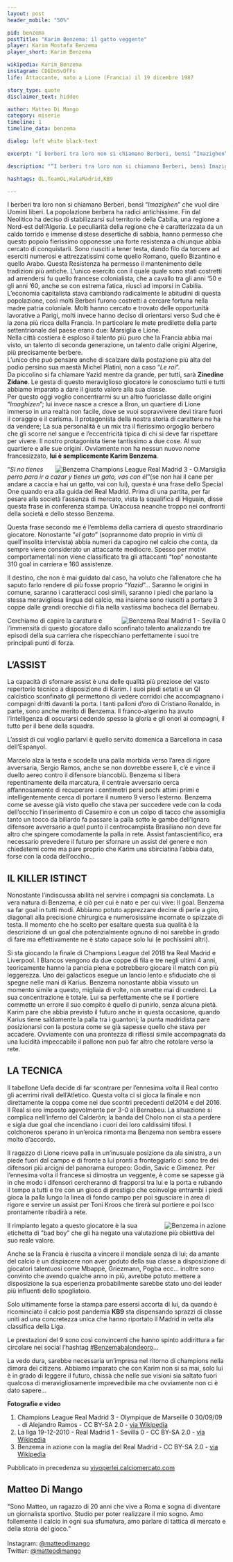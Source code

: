 ```yaml
---
layout: post
header_mobile: "50%"

pid: benzema
postTitle: "Karim Benzema: il gatto veggente"
player: Karim Mostafa Benzema
player_short: Karim Benzema

wikipedia: Karim_Benzema
instagram: CDEDnSvDfFs
life: Attaccante, nato a Lione (Francia) il 19 dicembre 1987

story_type: quote
disclaimer_text: hidden

author: Matteo Di Mango
category: miserie
timeline: 1
timeline_data: benzema

dialog: left white black-text

excerpt: "I berberi tra loro non si chiamano Berberi, bensì “Imazighen” che vuol dire Uomini liberi."

description: "“I berberi tra loro non si chiamano Berberi, bensì Imazighen che vuol dire Uomini liberi...”"

hashtags: OL,TeamOL,HalaMadrid,KB9

---
```

I berberi tra loro non si chiamano Berberi, bensì “_Imazighen_” che vuol dire Uomini liberi. La popolazione berbera ha radici antichissime. Fin dal Neolitico ha deciso di stabilizzarsi sul territorio della Cabilia, una regione a Nord-est dell’Algeria. Le peculiarità della regione che è caratterizzata da un caldo torrido e immense distese desertiche di sabbia, hanno permesso che questo popolo fierissimo opponesse una forte resistenza a chiunque abbia cercato di conquistarli. Sono riusciti a tener testa, dando filo da torcere ad eserciti numerosi e attrezzatissimi come quello Romano, quello Bizantino e quello Arabo. Questa Resistenza ha permesso il mantenimento delle tradizioni più antiche. L’unico esercito con il quale quale sono stati costretti ad arrendersi fu quello francese colonialista, che a cavallo tra gli anni ‘50 e gli anni ’60, anche se con estrema fatica, riuscì ad imporsi in Cabilia. L’economia capitalista stava cambiando radicalmente le abitudini di questa popolazione, così molti Berberi furono costretti a cercare fortuna nella madre patria coloniale. Molti hanno cercato e trovato delle opportunità lavorative a Parigi, molti invece hanno deciso di orientarsi verso Sud che è la zona più ricca della Francia. In particolare le mete predilette della parte settentrionale del paese erano due: Marsiglia e Lione.  
Nella città costiera è esploso il talento più puro che la Francia abbia mai visto, un talento di seconda generazione, un talento dalle origini Algerine, più precisamente berbere.  
L’unico che può pensare anche di scalzare dalla postazione più alta del podio persino sua maestà Michel Platini, non a caso “_Le roi_”.  
Da piccolino si fa chiamare Yazid mentre da grande, per tutti, sarà **Zinedine Zidane**. Le gesta di questo meraviglioso giocatore le conosciamo tutti e tutti abbiamo imparato a dare il giusto valore alla sua classe.  
Per questo oggi voglio concentrarmi su un altro fuoriclasse dalle origini “_Imaghizen_”; lui invece nasce a cresce a Bron, un quartiere di Lione immerso in una realtà non facile, dove se vuoi sopravvivere devi tirare fuori il coraggio e il carisma. Il protagonista della nostra storia di carattere ne ha da vendere; La sua personalità è un mix tra il fierissimo orgoglio berbero che gli scorre nel sangue e l’eccentricità tipica di chi si deve far rispettare per vivere. Il nostro protagonista tiene tantissimo a due cose. Al suo quartiere e alle sue origini. Ovviamente non ha nessun nuovo nome francesizzato, **lui è semplicemente Karim Benzema**.

<img class="responsive-img border w100" src="https://upload.wikimedia.org/wikipedia/commons/0/00/Ocasion_de_Benzema.jpg" alt="Benzema Champions League Real Madrid 3 - O.Marsiglia" align="right">

“_Si no tienes perro para ir a cazar y tienes un gato, vas con él_”(se non hai il cane per andare a caccia e hai un gatto, vai con lui), questa è una frase dello Special One quando era alla guida del Real Madrid. Prima di una partita, per far pesare alla società l’assenza di mercato, vista la squalifica di Higuain, disse questa frase in conferenza stampa. Un’accusa neanche troppo nei confronti della società e dello stesso Benzema.

Questa frase secondo me è l’emblema della carriera di questo straordinario giocatore. Nonostante “_el gato_” (soprannome dato proprio in virtù di quell’insolita intervista) abbia numeri da capogiro nel calcio che conta, da sempre viene considerato un attaccante mediocre. Spesso per motivi comportamentali non viene classificato tra gli attaccanti “top” nonostante 310 goal in carriera e 160 assistenze.

Il destino, che non è mai guidato dal caso, ha voluto che l’allenatore che ha saputo farlo rendere di più fosse proprio “_Yazid_”… Saranno le origini in comune, saranno i caratteracci così simili, saranno i piedi che parlano la stessa meravigliosa lingua del calcio, ma insieme sono riusciti a portare 3 coppe dalle grandi orecchie di fila nella vastissima bacheca del Bernabeu.

<img class="responsive-img border w100" src="https://upload.wikimedia.org/wikipedia/commons/e/ee/Benzema_%285275359225%29.jpg" alt="Benzema Real Madrid 1 - Sevilla 0" align="right">

Cerchiamo di capire la caratura e l’immensità di questo giocatore dallo sconfinato talento analizzando tre episodi della sua carriera che rispecchiano perfettamente i suoi tre principali punti di forza.

## L’ASSIST

La capacità di sfornare assist è una delle qualità più preziose del vasto repertorio tecnico a disposizione di Karim. I suoi piedi setati e un QI calcistico sconfinato gli permettono di vedere corridoi che accompagnano i compagni dritti davanti la porta. I tanti palloni d’oro di Cristiano Ronaldo, in parte, sono anche merito di Benzema. Il franco-algerino ha avuto l’intelligenza di oscurarsi cedendo spesso la gloria e gli onori ai compagni, il tutto per il bene della squadra.

L’assist di cui voglio parlarvi è quello servito domenica a Barcellona in casa dell’Espanyol.

Marcelo alza la testa e scodella una palla morbida verso l’area di rigore avversaria, Sergio Ramos, anche se non dovrebbe essere lì, c’è e vince il duello aereo contro il difensore biancoblù. Benzema si libera repentinamente della marcatura, il centrale avversario cerca affannosamente di recuperare i centimetri persi pochi attimi primi e intelligentemente cerca di portare il numero 9 verso l’esterno. Benzema come se avesse già visto quello che stava per succedere vede con la coda dell’occhio l’inserimento di Casemiro e con un colpo di tacco che assomiglia tanto un tocco da biliardo fa passare la palla sotto le gambe dell’ignaro difensore avversario a quel punto il centrocampista Brasiliano non deve far altro che spingere comodamente la palla in rete. Assist fantascientifico, era necessario prevedere il futuro per sfornare un assist del genere e non chiedetemi come ma pare proprio che Karim una sbirciatina l’abbia data, forse con la coda dell’occhio…

## IL KILLER ISTINCT

Nonostante l’indiscussa abilità nel servire i compagni sia conclamata. La vera natura di Benzema, è ciò per cui è nato e per cui vive: Il goal. Benzema sa far goal in tutti modi. Abbiamo potuto apprezzare decine di perle a giro, diagonali alla precisione chirurgica e numerosissime incornate o spizzate di testa. Il momento che ho scelto per esaltare questa sua qualità è la descrizione di un goal che potenzialmente ognuno di noi sarebbe in grado di fare ma effettivamente ne è stato capace solo lui (e pochissimi altri).

Si sta giocando la finale di Champions League del 2018 tra Real Madrid e Liverpool. I Blancos vengono da due coppe di fila e tre negli ultimi 4 anni, teoricamente hanno la pancia piena e potrebbero giocare il match con più leggerezza.  Uno dei galacticos esegue un lancio lento e sfiduciato che si spegne nelle mani di Karius. Benzema nonostante abbia vissuto un momento simile a questo, migliaia di volte, non smette mai di crederci. La sua concentrazione è totale. Lui sa perfettamente che se il portiere commette un errore il suo compito è quello di punirlo, senza alcuna pietà. Karim pare che abbia previsto il futuro anche in questa occasione, quando Karius tiene saldamente la palla tra i guantoni; la punta madridista pare posizionarsi con la postura come se già sapesse quello che stava per accadere. Ovviamente con una prontezza di riflessi simile accompagnata da una lucidità impeccabile il pallone non può far altro che rotolare verso la rete.

## LA TECNICA

Il tabellone Uefa decide di far scontrare per l’ennesima volta il Real contro gli acerrimi rivali dell’Atletico. Questa volta ci si gioca la finale e non direttamente la coppa come nei due scontri precedenti del2014 e del 2016. Il Real si ero imposto agevolmente per 3-0 al Bernabeu. La situazione si complica nell’inferno del Calderòn; la banda del Cholo non ci sta a perdere e sigla due goal che incendiano i cuori dei loro caldissimi tifosi. I colchoneros sperano in un’eroica rimonta ma Benzema non sembra essere molto d’accordo.

Il ragazzo di Lione riceve palla in un’inusuale posizione da ala sinistra, a un piede fuori dal campo e di fronte a lui pronti a fronteggiarlo ci sono tre dei difensori più arcigni del panorama europeo: Godin, Savic e Gimenez. Per l’ennesima volta il francese si dimostra un veggente, è come se sapesse già in che modo i difensori cercheranno di frapporsi tra lui e la porta e rubando il tempo a tutti e tre con un gioco di prestigio che coinvolge entrambi i piedi gioca la palla lungo la linea di fondo campo per poi sgusciare in area di rigore e servire un assist per Toni Kroos che tirerà sul portiere e poi Isco prontamente ribadirà a rete.

<img class="responsive-img border w100" src="https://upload.wikimedia.org/wikipedia/commons/d/d8/Benzema_%285746297624%29.jpg" alt="Benzema in azione" align="right">

Il rimpianto legato a questo giocatore è la sua etichetta di ”bad boy” che gli ha negato una valutazione più obiettiva del suo reale valore.

Anche se la Francia è riuscita a vincere il mondiale senza di lui; da amante del calcio è un dispiacere non aver goduto della sua classe a disposizione di giocatori talentuosi come Mbappè, Griezmann, Pogba ecc… inoltre sono convinto che avendo qualche anno in più, avrebbe potuto mettere a disposizione la sua esperienza probabilmente sarebbe stato uno dei leader più influenti dello spogliatoio.

Solo ultimamente forse la stampa pare essersi accorta di lui, da quando è ricominciato il calcio post pandemia **KB9** sta dispensando sprazzi di classe uniti ad una concretezza unica che hanno riportato il Madrid in vetta alla classifica della Liga.

Le prestazioni del 9 sono così convincenti che hanno spinto addirittura a far circolare nei social l’hashtag <a href="https://twitter.com/search?q=%23Benzemabalondeoro" target="_blank">#Benzemabalondeoro</a>…

La vedo dura, sarebbe necessaria un’impresa nel ritorno di champions nella dimora dei citizens. Abbiamo imparato che con Karim non si sa mai, solo lui è in grado di leggere il futuro, chissà che nelle sue visioni sia saltato fuori qualcosa di meravigliosamente imprevedibile ma che ovviamente non ci è dato sapere…

<div class="post-disclaimer">
  <b>Fotografie e video</b>
  <ol>
    <li>Champions League Real Madrid 3 - Olympique de Marseille 0 30/09/09 - di Alejandro Ramos - CC BY-SA 2.0 - <a href="https://commons.wikimedia.org/wiki/File:Ocasion_de_Benzema.jpg" target="_blank">via Wikipedia</a></li>
    <li>La liga 19-12-2010 - Real Madrid 1 - Sevilla 0 - CC BY-SA 2.0 - <a href="https://commons.wikimedia.org/wiki/File:Benzema_(5275359225).jpg" target="_blank">via Wikipedia</a></li>
    <li>Benzema in azione con la maglia del Real Madrid - CC BY-SA 2.0 - <a href="https://commons.wikimedia.org/wiki/File:Benzema_(5746297624).jpg" target="_blank">via Wikipedia</a></li>
  </ol>
</div>

<div class="post-disclaimer">
Pubblicato in precedenza su <a href="https://vivoperlei.calciomercato.com/articolo/karim-benzema-il-gatto-veggente" target="_blank">vivoperlei.calciomercato.com</a>
</div>

<div class="author-bio">
<h2>Matteo Di Mango</h2>
<p>“Sono Matteo, un ragazzo di 20 anni che vive a Roma e sogna di diventare un giornalista sportivo. Studio per poter realizzare il mio sogno. Amo follemente il calcio in ogni sua sfumatura, amo parlare di tattica di mercato e della storia del gioco.”
<br/>
<br/>
Instagram: <a href="http://instagram.com/matteodimango" class="text-danger" title="Matteo Di Mango su Instagram" target="_blank">@matteodimango</a><br/>
Twitter: <a href="http://twitter.com/matteodimango" class="text-danger" title="Matteo Di Mango su Twitter" target="_blank">@matteodimango</a>
</p>
</div>

<script>
var benzema=[
                {
                    type:"birth",
                    category:"event",
                    timestamps:[new Date(1987,12-1,19)],
                    text:{
                        body:"Karim Mostafa Benzema nasce a Lione (Francia) il 19 dicembre 1987",
                        link:null
                    }
                },
                {
                    type:"club",
                    category:"range",
                    timestamps:[1996,2009],
                    team:"Olympique Lione",
                    text:{
                        body:"Dopo aver giocato nelle giovanili del Olympique Lione ed essersi messo in mostra grazie a 12 gol in 14 presenze con gli Under-18, debutta in prima squadra il 15 gennaio 2005. Gioca a Lione fino al 2009, dove segna 43 reti durante 112 partite.",
                        link:null
                    }
                },
                {
                    type:"club",
                    category:"range",
                    timestamps:[2004,new Date().getFullYear()],
                    team:"Real Madrid",
                    text:{
                        body:"Il 1º luglio 2009 viene acquistato dal Real Madrid per € 35 milioni. Dalla stagione 2009-10 ad oggi (25 Luglio 2020) sono passate 349 presenze e 169 goal. Benzema &egrave; uno dei giocatori pi&ugrave; prolifici della storia delle Merengues. Con il Real Madrid ha vinto quattro Champions League, tre Supercoppe Europee e quattro Mondiali per club.",
                        link:null
                    }
                },
                {
                    type:"national",
                    timestamps:[2004,new Date().getFullYear()],
                    team:"Francia",
                    apps:49,
                    goals:17
                },
                {
                    type:"cup",
                    category:"event",
                    timestamps:[new Date(2004,11-1,30),new Date(2004,11-1,30)],
                    cup:"Europeo U-17",
                    text:{
                        body:"Nel 2004 vince gli Europei di categoria con la Francia Under-17.",
                        link:""
                    }
                },
                {
                    type:"cup",
                    category:"event",
                    timestamps:[new Date(2014,5-1,25),new Date(2014,5-1,25)],
                    cup:"Champions League",
                    text:{
                        body:"Il 24 maggio 2014 si aggiudica la finale di Champions League, battendo i rivali dell'Atlético Madrid ai supplementari per 4-1.",
                        link:""
                    }
                },
                {
                    type:"cup",
                    category:"event",
                    timestamps:[new Date(2016,5-1,25),new Date(2016,5-1,25)],
                    cup:"Champions League",
                    text:{
                        body:"Il 28 maggio 2016 vince la sua seconda Champions League con il Real, battendo in finale ai rigori nello stadio San Siro di nuovo i rivali cittadini dell'Atletico Madrid.",
                        link:""
                    }
                },
                {
                    type:"cup",
                    category:"event",
                    timestamps:[new Date(2017,5-1,25),new Date(2017,5-1,25)],
                    cup:"Champions League",
                    text:{
                        body:"Il 3 giugno 2017 vince la sua terza Champions League nella finale del Millennium Stadium di Cardiff, battendo 4-1 la Juventus. Gli spagnoli diventano i primi a conquistare il trofeo per due edizioni consecutive dall'istituzione della Champions League.",
                        link:""
                    }
                },
                {
                    type:"cup",
                    category:"event",
                    timestamps:[new Date(2018,5-1,25),new Date(2018,5-1,25)],
                    cup:"Champions League",
                    text:{
                        body:"Nella stagione 2017-2018 si aggiudica la sua quarta Champions League, segnando una doppietta in semifinale contro il Bayern Monaco e siglando il primo gol nella finale di Kiev, vinta dal Real contro il Liverpool 3-1.",
                        link:""
                    }
                },
            ];
</script>

